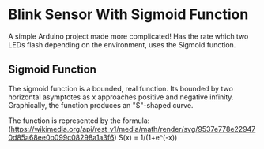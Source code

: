 # Blink Sensor With Sigmoid Function
A simple Arduino project made more complicated! Has the rate which two LEDs flash depending on the environment, uses the Sigmoid function.

## Sigmoid Function
The sigmoid function is a bounded, real function. Its bounded by two horizontal asymptotes as x approaches positive and negative infinity. Graphically, the function produces an "S"-shaped curve.

The function is represented by the formula:
  (https://wikimedia.org/api/rest_v1/media/math/render/svg/9537e778e229470d85a68ee0b099c08298a1a3f6)
  S(x) = 1/(1+e^(-x))
